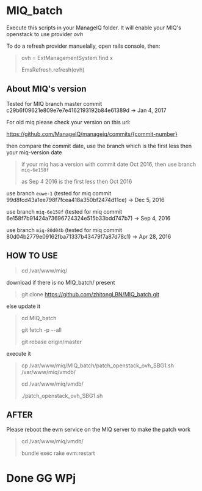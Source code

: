 # MIQ_batch
Execute this scripts in your ManageIQ folder. It will enable your MIQ's openstack to use provider *ovh*

To do a refresh provider manuelally, open rails console, then:
> ovh = ExtManagementSystem.find x
>
> EmsRefresh.refresh(ovh)


## About MIQ's version

Tested for MIQ branch master commit c29b6f09621e809e7e7e4162193192b84e61389d -> Jan 4, 2017

For old miq please check your version on this url:

https://github.com/ManageIQ/manageiq/commits/{commit-number}

then compare the commit date, use the branch which is the first less then your miq-version date

> if your miq has a version with commit date Oct 2016, then use branch `miq-6e158f`
>
> as Sep 4 2016 is the first less then Oct 2016

use branch `euwe-1` (tested for miq commit 99d8fcd43a1ee798f7fcea418a350bf2474d11ce) -> Dec 5, 2016

use branch `miq-6e158f` (tested for miq commit 6e158f7b91424a73696724324e515b33bdd747b7) -> Sep 4, 2016

use branch `miq-80d04b` (tested for miq commit 80d04b2779e09162fba71337b43479f7a87d78c1) -> Apr 28, 2016

## HOW TO USE
> cd /var/www/miq/

download if there is no MIQ_batch/ present

> git clone https://github.com/zhitongLBN/MIQ_batch.git

else update it

> cd MIQ_batch
>
> git fetch -p --all
>
> git rebase origin/master

execute it

> cp /var/www/miq/MIQ_batch/patch_openstack_ovh_SBG1.sh /var/www/miq/vmdb/
>
> cd /var/www/miq/vmdb/
>
> ./patch_openstack_ovh_SBG1.sh

## AFTER
Please reboot the evm service on the MIQ server to make the patch work

> cd /var/www/miq/vmdb/
>
> bundle exec rake evm:restart

# Done GG WPj
